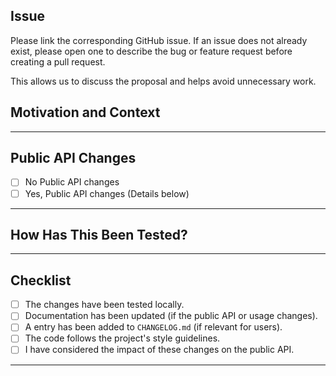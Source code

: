 ## Issue
Please link the corresponding GitHub issue. If an issue does not already exist,
please open one to describe the bug or feature request before creating a pull request.

This allows us to discuss the proposal and helps avoid unnecessary work.

## Motivation and Context

---

## Public API Changes

-   [ ] No Public API changes
-   [ ] Yes, Public API changes (Details below)

---

## How Has This Been Tested?

---

## Checklist

-   [ ] The changes have been tested locally.
-   [ ] Documentation has been updated (if the public API or usage changes).
-   [ ] A entry has been added to `CHANGELOG.md` (if relevant for users).
-   [ ] The code follows the project's style guidelines.
-   [ ] I have considered the impact of these changes on the public API.

---
